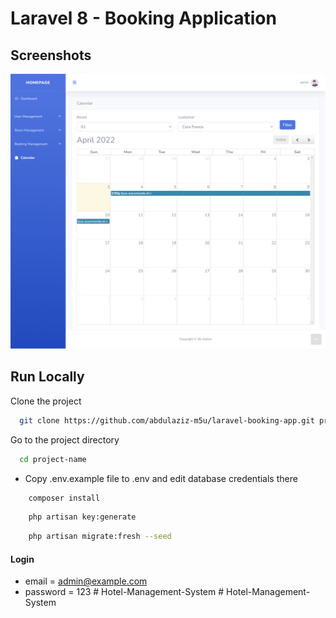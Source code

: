 # Laravel 8 - Booking Application

## Screenshots

![preview img](/preview.png)

## Run Locally

Clone the project

```bash
  git clone https://github.com/abdulaziz-m5u/laravel-booking-app.git project-name
```

Go to the project directory

```bash
  cd project-name
```

-   Copy .env.example file to .env and edit database credentials there

```bash
    composer install
```

```bash
    php artisan key:generate
```

```bash
    php artisan migrate:fresh --seed
```

#### Login

-   email = admin@example.com
-   password = 123
#   H o t e l - M a n a g e m e n t - S y s t e m 
 
 #   H o t e l - M a n a g e m e n t - S y s t e m 
 
 